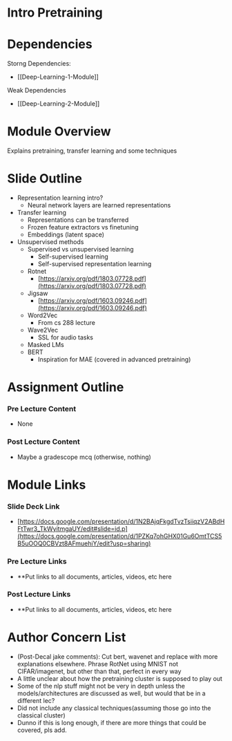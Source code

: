 # Intro Pretraining

# Dependencies

Storng Dependencies:

- [[Deep-Learning-1-Module]]

Weak Dependencies

- [[Deep-Learning-2-Module]]

# Module Overview

Explains pretraining, transfer learning and some techniques

# Slide Outline

- Representation learning intro?
    - Neural network layers are learned representations
- Transfer learning
    - Representations can be transferred
    - Frozen feature extractors vs finetuning
    - Embeddings (latent space)
- Unsupervised methods
    - Supervised vs unsupervised learning
        - Self-supervised learning
        - Self-supervised representation learning
    - Rotnet
        - [https://arxiv.org/pdf/1803.07728.pdf](https://arxiv.org/pdf/1803.07728.pdf)
    - Jigsaw
        - [https://arxiv.org/pdf/1603.09246.pdf](https://arxiv.org/pdf/1603.09246.pdf)
    - Word2Vec
        - From cs 288 lecture
    - Wave2Vec
        - SSL for audio tasks
    - Masked LMs
    - BERT
        - Inspiration for MAE (covered in advanced pretraining)

# Assignment Outline

### Pre Lecture Content

- None

### Post Lecture Content

- Maybe a gradescope mcq (otherwise, nothing)

# Module Links

### Slide Deck Link

- [https://docs.google.com/presentation/d/1N2BAjqFkgdTvzTsiiqzV2ABdHFtTwr3_TkWyitmgaUY/edit#slide=id.p](https://docs.google.com/presentation/d/1PZKq7ohGHX01Gu6OmtTCS5B5uOOQ0CBVzt8AFmuehiY/edit?usp=sharing)

### Pre Lecture Links

- **Put links to all documents, articles, videos, etc here

### Post Lecture Links

- **Put links to all documents, articles, videos, etc here

# Author Concern List

- (Post-Decal jake comments): Cut bert, wavenet and replace with more explanations elsewhere. Phrase RotNet using MNIST not CIFAR/imagenet, but other than that, perfect in every way
- A little unclear about how the pretraining cluster is supposed to play out
- Some of the nlp stuff might not be very in depth unless the models/architectures are discussed as well, but would that be in a different lec?
- Did not include any classical techniques(assuming those go into the classical cluster)
- Dunno if this is long enough, if there are more things that could be covered, pls add.